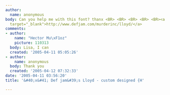 ```yaml
---
author:
  name: anonymous
body: Can you help me with this font? thanx <BR> <BR> <BR> <BR> <BR><a href="http://www.defjam.com/murderinc/lloyd/"
  target="_blank">http://www.defjam.com/murderinc/lloyd/</a>
comments:
- author:
    name: "Hector Mu\xF1oz"
    picture: 110313
  body: Lisa, I can
  created: '2005-04-11 05:05:26'
- author:
    name: anonymous
  body: Thank you
  created: '2005-04-12 07:32:33'
date: '2005-04-11 03:56:20'
title: '&#40;x&#41; Def jam&#39;s Lloyd - custom designed {H'

---
```

